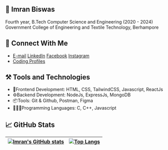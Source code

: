 ## 🤖 Imran Biswas
Fourth year, B.Tech Computer Science and Engineering (2020 - 2024)  
Government College of Engineering and Textile Technology, Berhampore  

## 👻 Connect With Me
- <a href="mailto:imranbiswas2209@gmail.com">E-mail</a>   <a href="https://www.linkedin.com/in/imranbiswas/" rel="nofollow">LinkedIn</a>   <a href="https://www.facebook.com/imran.biswas.73700" rel="nofollow">Facebook</a>   <a href="https://www.instagram.com/___utopian_/" rel="nofollow">Instagram</a>  
- <a href="https://linktr.ee/imran_biswas" rel="nofollow">Coding Profiles</a></p>

## ⚒️ Tools and Technologies
- 🎨Frontend Development: HTML, CSS, TailwindCSS, Javascript, ReactJs  
- ⚙️Backend Development: NodeJs, ExpressJs, MongoDB  
- 📦Tools: Git & Github, Postman, Figma  
- 🧑🏽‍💻Programming Languages: C, C++, Javascript  

## 📈 GitHub Stats
| [![Imran's GitHub stats](https://github-readme-stats.vercel.app/api?username=utopian-coder)](https://github.com/utopian-coder/github-readme-stats) | [![Top Langs](https://github-readme-stats.vercel.app/api/top-langs/?username=utopian-coder&layout=compact)](https://github.com/utopian-coder/github-readme-stats) |
| --- | --- |
